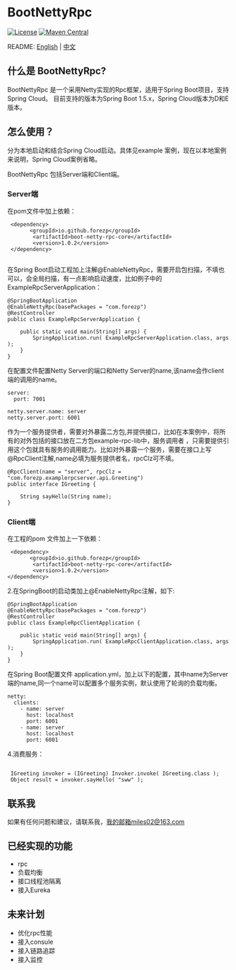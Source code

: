 # BootNettyRpc

[![License](https://img.shields.io/badge/License-Apache%202.0-blue.svg?label=license)](https://github.com/forezp/BootNettyRpc/blob/master/LICENSE)
[![Maven Central](https://img.shields.io/maven-central/v/com.nepxion/thunder.svg?label=maven%20central)](http://mvnrepository.com/artifact/io.github.forezp/boot-netty-rpc-core)


README: [English](https://github.com/forezp/BootNettyRpc/blob/master/README-en.md) | [中文](https://github.com/forezp/BootNettyRpc/blob/master/README.md)

## 什么是 BootNettyRpc?

BootNettyRpc 是一个采用Netty实现的Rpc框架，适用于Spring Boot项目，支持Spring Cloud。
目前支持的版本为Spring Boot 1.5.x，Spring Cloud版本为D和E版本。


## 怎么使用？

分为本地启动和结合Spring Cloud启动。具体见example 案例，现在以本地案例来说明，Spring Cloud案例省略。

BootNettyRpc 包括Server端和Client端。

### Server端

在pom文件中加上依赖：

```
 <dependency>
       <groupId>io.github.forezp</groupId>
        <artifactId>boot-netty-rpc-core</artifactId>
        <version>1.0.2</version>
 </dependency>
 
```

在Spring Boot启动工程加上注解@EnableNettyRpc，需要开启包扫描，不填也可以，会全局扫描，有一点影响启动速度，比如例子中的ExampleRpcServerApplication：

```
@SpringBootApplication
@EnableNettyRpc(basePackages = "com.forezp")
@RestController
public class ExampleRpcServerApplication {

    public static void main(String[] args) {
        SpringApplication.run( ExampleRpcServerApplication.class, args );
    }
}

```

在配置文件配置Netty Server的端口和Netty Server的name,该name会作client端的调用的name。

```
server:
  port: 7001

netty.server.name: server
netty.server.port: 6001

```

作为一个服务提供者，需要对外暴露二方包,并提供接口，比如在本案例中，将所有的对外包括的接口放在二方包example-rpc-lib中，服务调用者
，只需要提供引用这个包就具有服务的调用能力。比如对外暴露一个服务，需要在接口上写@RpcClient注解,name必填为服务提供者名，rpcClz可不填。

```
@RpcClient(name = "server", rpcClz = "com.forezp.examplerpcserver.api.Greeting")
public interface IGreeting {

    String sayHello(String name);
}
```

### Client端

在工程的pom 文件加上一下依赖：

```
 <dependency>
       <groupId>io.github.forezp</groupId>
        <artifactId>boot-netty-rpc-core</artifactId>
        <version>1.0.2</version>
</dependency>

```


2.在SpringBoot的启动类加上@EnableNettyRpc注解，如下:

```
@SpringBootApplication
@EnableNettyRpc(basePackages = "com.forezp")
@RestController
public class ExampleRpcClientApplication {

    public static void main(String[] args) {
        SpringApplication.run( ExampleRpcClientApplication.class, args );
    }
}

```

在Spring Boot配置文件 application.yml，加上以下的配置，其中name为Server端的name,同一个name可以配置多个服务实例，默认使用了轮询的负载均衡。

```
netty:
  clients:
    - name: server
      host: localhost
      port: 6001
    - name: server
      host: localhost
      port: 6001

```

4.消费服务：


```

 IGreeting invoker = (IGreeting) Invoker.invoke( IGreeting.class );
 Object result = invoker.sayHello( "sww" );

```

## 联系我

如果有任何问题和建议，请联系我，我的邮箱miles02@163.com

## 已经实现的功能

- rpc
- 负载均衡
- 接口线程池隔离
- 接入Eureka

## 未来计划

- 优化rpc性能
- 接入consule
- 接入链路追踪
- 接入监控